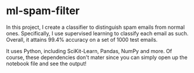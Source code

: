 # ml-spam-filter
In this project, I create a classifier to distinguish spam emails from normal ones. Specifically, I use supervised learning to classify each email as such. Overall, it attains 99.4% accuracy on a set of 1000 test emails. 

It uses Python, including SciKit-Learn, Pandas, NumPy and more. Of course, these dependencies don't mater since you can simply open up the notebook file and see the output!
